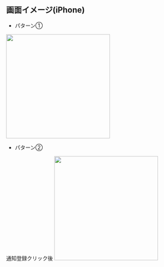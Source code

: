 ## 画面イメージ(iPhone)

- パターン①
<img src="https://github.com/user-attachments/assets/cc836431-dadc-4d18-88a7-fd7fa4b64c80" width="280">

- パターン②
<imp src="https://github.com/user-attachments/assets/92eacfea-ecb6-4a8c-ac09-4b66c01340a0" width="280">

通知登録クリック後
<img src="https://github.com/user-attachments/assets/79940f74-9b59-4fe8-895e-7b75f0b3977b" width="280">